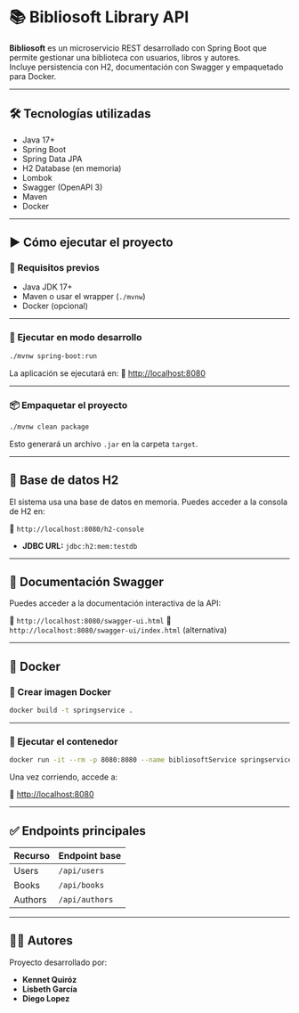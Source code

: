 # 📚 Bibliosoft Library API

**Bibliosoft** es un microservicio REST desarrollado con Spring Boot que permite gestionar una biblioteca con usuarios, libros y autores.  
Incluye persistencia con H2, documentación con Swagger y empaquetado para Docker.

---

## 🛠️ Tecnologías utilizadas

- Java 17+
- Spring Boot
- Spring Data JPA
- H2 Database (en memoria)
- Lombok
- Swagger (OpenAPI 3)
- Maven
- Docker

---

## ▶️ Cómo ejecutar el proyecto

### 🔧 Requisitos previos

- Java JDK 17+
- Maven o usar el wrapper (`./mvnw`)
- Docker (opcional)

---

### 🏃 Ejecutar en modo desarrollo

```bash
./mvnw spring-boot:run
````

La aplicación se ejecutará en:
📍 [http://localhost:8080](http://localhost:8080)

---

### 📦 Empaquetar el proyecto

```bash
./mvnw clean package
```

Esto generará un archivo `.jar` en la carpeta `target`.

---

## 🧪 Base de datos H2

El sistema usa una base de datos en memoria.
Puedes acceder a la consola de H2 en:

📍 `http://localhost:8080/h2-console`

* **JDBC URL:** `jdbc:h2:mem:testdb`

---

## 📑 Documentación Swagger

Puedes acceder a la documentación interactiva de la API:

📍 `http://localhost:8080/swagger-ui.html`
📍 `http://localhost:8080/swagger-ui/index.html` (alternativa)

---

## 🐳 Docker

### 🔨 Crear imagen Docker

```bash
docker build -t springservice .
```

---

### 🚀 Ejecutar el contenedor

```bash
docker run -it --rm -p 8080:8080 --name bibliosoftService springservice
```

Una vez corriendo, accede a:

📍 [http://localhost:8080](http://localhost:8080)

---

## ✅ Endpoints principales

| Recurso | Endpoint base  |
| ------- | -------------- |
| Users   | `/api/users`   |
| Books   | `/api/books`   |
| Authors | `/api/authors` |

---

## 👨‍💻 Autores

Proyecto desarrollado por:
- **Kennet Quiróz**
- **Lisbeth García**
- **Diego Lopez**

